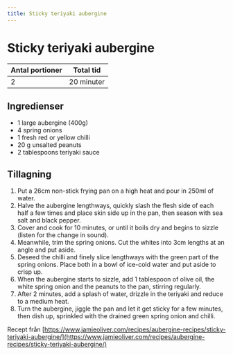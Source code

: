 ```yaml
---
title: Sticky teriyaki aubergine
---
```

# Sticky teriyaki aubergine



| Antal portioner       | Total tid         |
| --------------------- | ----------------- |
| 2                     | 20 minuter        |

## Ingredienser
* 1 large aubergine (400g)
* 4  spring onions
* 1  fresh red or yellow chilli
* 20 g unsalted peanuts
* 2 tablespoons teriyaki sauce

## Tillagning
<ol class="recipeSteps"><li>Put a 26cm non-stick frying pan on a high heat and pour in 250ml of water. </li><li>Halve the aubergine lengthways, quickly slash the flesh side of each half a few times and place skin side up in the pan, then season with sea salt and black pepper. </li><li>Cover and cook for 10 minutes, or until it boils dry and begins to sizzle (listen for the change in sound). </li><li>Meanwhile, trim the spring onions. Cut the whites into 3cm lengths at an angle and put aside. </li><li>Deseed the chilli and finely slice lengthways with the green part of the spring onions. Place both in a bowl of ice-cold water and put aside to crisp up.</li><li>When the aubergine starts to sizzle, add 1 tablespoon of olive oil, the white spring onion and the peanuts to the pan, stirring regularly. </li><li>After 2 minutes, add a splash of water, drizzle in the teriyaki and reduce to a medium heat. </li><li>Turn the aubergine, jiggle the pan and let it get sticky for a few minutes, then dish up, sprinkled with the drained green spring onion and chilli.</li></ol>

Recept från [https://www.jamieoliver.com/recipes/aubergine-recipes/sticky-teriyaki-aubergine/](https://www.jamieoliver.com/recipes/aubergine-recipes/sticky-teriyaki-aubergine/)